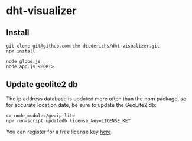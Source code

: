 # dht-visualizer

## Install
```
git clone git@github.com:chm-diederichs/dht-visualizer.git
npm install

node globe.js
node app.js <PORT>
```
## Update geolite2 db

The ip address database is updated more often than the npm package, so for accurate location date, be sure to update the GeoLite2 db:

```
cd node_modules/geoip-lite
npm run-script updatedb license_key=LICENSE_KEY
```
You can register for a free license key [here](https://www.maxmind.com/en/geolite2/signup)


